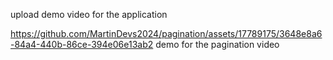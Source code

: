 upload demo video for the application

https://github.com/MartinDevs2024/pagination/assets/17789175/3648e8a6-84a4-440b-86ce-394e06e13ab2
demo for the pagination video
